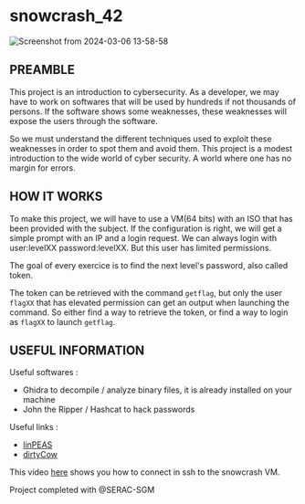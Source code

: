 # snowcrash_42


![Screenshot from 2024-03-06 13-58-58](https://github.com/chmadran/snowcrash_42/assets/113340699/1cbffc35-1718-4b96-b5ce-8ecbec074942)

<h2>PREAMBLE</h2>

This project is an introduction to cybersecurity. As a developer, we may have to work on softwares that will be used by hundreds if not thousands of persons. If the software shows some weaknesses, these weaknesses will expose the users through the software.

So we must understand the different techniques used to exploit these weaknesses in order to spot them and avoid them. This project is a modest introduction to the wide world of cyber security. A world where one has no margin for errors.

<h2>HOW IT WORKS</h2>

To make this project, we will have to use a VM(64 bits) with an ISO that has been provided with the subject. If the configuration is right, we will get a simple prompt with an IP and a login request. We can always login with user:levelXX password:levelXX. But this user has limited permissions. 

The goal of every exercice is to find the next level's password, also called token. 

The token can be retrieved with the command `getflag`, but only the user `flagXX` that has elevated permission can get an output when launching the command. So either find a way to retrieve the token, or find a way to login as `flagXX` to launch `getflag`.  

<h2>USEFUL INFORMATION</h2>

Useful softwares : 
* Ghidra to decompile / analyze binary files, it is already installed on your machine
* John the Ripper / Hashcat to hack passwords  

Useful links : 
* [linPEAS](https://github.com/carlospolop/PEASS-ng/tree/master/linPEAS)
* [dirtyCow](https://github.com/firefart/dirtycow/blob/master/dirty.c)
  
This video [here](https://www.youtube.com/watch?v=Y7KzV-Hl2bw) shows you how to connect in ssh to the snowcrash VM.

Project completed with @SERAC-SGM
